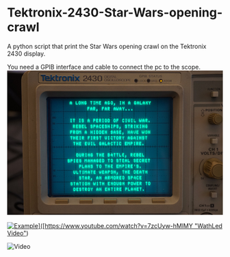 # Tektronix-2430-Star-Wars-opening-crawl
A python script that print the Star Wars opening crawl on the Tektronix 2430 display.

You need a GPIB interface and cable to connect the pc to the scope.
![TekImage](https://raw.githubusercontent.com/bigjohnson/bigjohnson.github.io/master/Tektronix-2430-Star-Wars-opening-crawl/tekwars.jpg)


[![Example]([[https://i.ytimg.com/vi/7zcUyw-hMlM/hqdefault.jpg?sqp=-oaymwEXCPYBEIoBSFryq4qpAwkIARUAAIhCGAE=&rs=AOn4CLBT6v5abtpgcGRAXjJnUu9_PyIYOQ](https://i9.ytimg.com/vi/aNhXs6ffWJo/mq2.jpg?sqp=CLzr0qMG-oaymwEmCMACELQB8quKqQMa8AEB-AHUBoAC4AOKAgwIABABGHIgTCg3MA8=&rs=AOn4CLCJJG16cMJNIE7BLCCqgrnzpY0gfw)](https://youtu.be/aNhXs6ffWJo))]([https://www.youtube.com/watch?v=7zcUyw-hMlMY "WathLed Video"](https://youtu.be/aNhXs6ffWJo))

![Video](https://i9.ytimg.com/vi/aNhXs6ffWJo/mq2.jpg?sqp=CLzr0qMG-oaymwEmCMACELQB8quKqQMa8AEB-AHUBoAC4AOKAgwIABABGHIgTCg3MA8=&rs=AOn4CLCJJG16cMJNIE7BLCCqgrnzpY0gfw)

